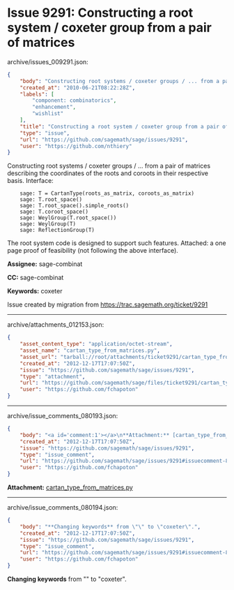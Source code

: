 # Issue 9291: Constructing a root system / coxeter group from a pair of matrices

archive/issues_009291.json:
```json
{
    "body": "Constructing root systems / coxeter groups / ... from a pair of\nmatrices describing the coordinates of the roots and coroots in\ntheir respective basis. Interface:\n\n```\n    sage: T = CartanType(roots_as_matrix, coroots_as_matrix)\n    sage: T.root_space()\n    sage: T.root_space().simple_roots()\n    sage: T.coroot_space()\n    sage: WeylGroup(T.root_space())\n    sage: WeylGroup(T)\n    sage: ReflectionGroup(T)\n```\n\nThe root system code is designed to support such features. Attached: a\none page proof of feasibility (not following the above interface).\n\n\n**Assignee:** sage-combinat\n\n**CC:**  sage-combinat\n\n**Keywords:** coxeter\n\nIssue created by migration from https://trac.sagemath.org/ticket/9291\n\n",
    "created_at": "2010-06-21T08:22:28Z",
    "labels": [
        "component: combinatorics",
        "enhancement",
        "wishlist"
    ],
    "title": "Constructing a root system / coxeter group from a pair of matrices",
    "type": "issue",
    "url": "https://github.com/sagemath/sage/issues/9291",
    "user": "https://github.com/nthiery"
}
```
Constructing root systems / coxeter groups / ... from a pair of
matrices describing the coordinates of the roots and coroots in
their respective basis. Interface:

```
    sage: T = CartanType(roots_as_matrix, coroots_as_matrix)
    sage: T.root_space()
    sage: T.root_space().simple_roots()
    sage: T.coroot_space()
    sage: WeylGroup(T.root_space())
    sage: WeylGroup(T)
    sage: ReflectionGroup(T)
```

The root system code is designed to support such features. Attached: a
one page proof of feasibility (not following the above interface).


**Assignee:** sage-combinat

**CC:**  sage-combinat

**Keywords:** coxeter

Issue created by migration from https://trac.sagemath.org/ticket/9291





---

archive/attachments_012153.json:
```json
{
    "asset_content_type": "application/octet-stream",
    "asset_name": "cartan_type_from_matrices.py",
    "asset_url": "tarball://root/attachments/ticket9291/cartan_type_from_matrices.py",
    "created_at": "2012-12-17T17:07:50Z",
    "issue": "https://github.com/sagemath/sage/issues/9291",
    "type": "attachment",
    "url": "https://github.com/sagemath/sage/files/ticket9291/cartan_type_from_matrices.py",
    "user": "https://github.com/fchapoton"
}
```



---

archive/issue_comments_080193.json:
```json
{
    "body": "<a id='comment:1'></a>\n**Attachment:** [cartan_type_from_matrices.py](https://github.com/sagemath/sage/files/ticket9291/cartan_type_from_matrices.py)",
    "created_at": "2012-12-17T17:07:50Z",
    "issue": "https://github.com/sagemath/sage/issues/9291",
    "type": "issue_comment",
    "url": "https://github.com/sagemath/sage/issues/9291#issuecomment-80193",
    "user": "https://github.com/fchapoton"
}
```

<a id='comment:1'></a>
**Attachment:** [cartan_type_from_matrices.py](https://github.com/sagemath/sage/files/ticket9291/cartan_type_from_matrices.py)



---

archive/issue_comments_080194.json:
```json
{
    "body": "**Changing keywords** from \"\" to \"coxeter\".",
    "created_at": "2012-12-17T17:07:50Z",
    "issue": "https://github.com/sagemath/sage/issues/9291",
    "type": "issue_comment",
    "url": "https://github.com/sagemath/sage/issues/9291#issuecomment-80194",
    "user": "https://github.com/fchapoton"
}
```

**Changing keywords** from "" to "coxeter".
